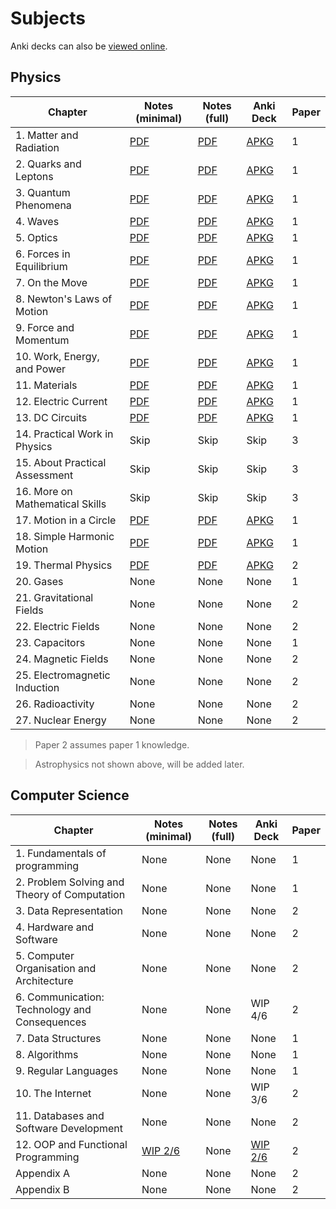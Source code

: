 # Subjects

Anki decks can also be [viewed online](https://siriusmart.github.io/anki).

## Physics

|Chapter|Notes (minimal)|Notes (full)|Anki Deck|Paper|
|---|---|---|---|---|
|1. Matter and Radiation|[PDF](./Minimal/Physics/1/1_matter-and-radiation.pdf)|[PDF](./Full/Physics/1/1_matter-and-radiation.pdf)|[APKG](./Decks/Physics/1_particles-and-radiation.apkg)|1|
|2. Quarks and Leptons|[PDF](./Minimal/Physics/2/2_quarks-and-leptons.pdf)|[PDF](./Full/Physics/2/2_quarks-and-leptons.pdf)|[APKG](./Decks/Physics/2_quarks-and-leptons.apkg)|1|
|3. Quantum Phenomena|[PDF](./Minimal/Physics/3/3_quantum-phenomena.pdf)|[PDF](./Full/Physics/3/3_quantum-phenomena.pdf)|[APKG](./Decks/Physics/3_quantum-phenomena.apkg)|1|
|4. Waves|[PDF](./Minimal/Physics/4/4_waves.pdf)|[PDF](./Full/Physics/4/4_waves.pdf)|[APKG](./Decks/Physics/4_waves.apkg)|1|
|5. Optics|[PDF](./Minimal/Physics/5/5_optics.pdf)|[PDF](./Full/Physics/5/5_optics.pdf)|[APKG](./Decks/Physics/5_optics.apkg)|1|
|6. Forces in Equilibrium|[PDF](./Minimal/Physics/6/6_forces-in-equilibrium.pdf)|[PDF](./Full/Physics/6/6_forces-in-equilibrium.pdf)|[APKG](./Decks/Physics/6_forces-in-equilibrium.apkg)|1|
|7. On the Move|[PDF](./Minimal/Physics/7/7_on-the-move.pdf)|[PDF](./Full/Physics/7/7_on-the-move.pdf)|[APKG](./Decks/Physics/7_on-the-move.apkg)|1|
|8. Newton's Laws of Motion|[PDF](./Minimal/Physics/8/8_newtons-laws-of-motion.pdf)|[PDF](./Full/Physics/8/8_newtons-laws-of-motion.pdf)|[APKG](./Decks/Physics/8_newtons-laws-of-motion.apkg)|1|
|9. Force and Momentum|[PDF](./Minimal/Physics/9/9_force-and-momentum.pdf)|[PDF](./Full/Physics/9/9_force-and-momentum.pdf)|[APKG](./Decks/Physics/9_force-and-momentum.apkg)|1|
|10. Work, Energy, and Power|[PDF](./Minimal/Physics/10/10_work-energy-and-power.pdf)|[PDF](./Full/Physics/10/10_work-energy-and-power.pdf)|[APKG](./Decks/Physics/10_work-energy-and-power.apkg)|1|
|11. Materials|[PDF](./Minimal/Physics/11/11_materials.pdf)|[PDF](./Full/Physics/11/11_materials.pdf)|[APKG](./Decks/Physics/11_materials.apkg)|1|
|12. Electric Current|[PDF](./Minimal/Physics/12/12_electric-current.pdf)|[PDF](./Full/Physics/12/12_electric-current.pdf)|[APKG](./Decks/Physics/12_electric-current.apkg)|1|
|13. DC Circuits|[PDF](./Minimal/Physics/13/13_direct-current-circuit.pdf)|[PDF](./Full/Physics/13/13_direct-current-circuits.pdf)|[APKG](./Decks/Physics/13_direct-current-circuits.apkg)|1|
|14. Practical Work in Physics|Skip|Skip|Skip|3|
|15. About Practical Assessment|Skip|Skip|Skip|3|
|16. More on Mathematical Skills|Skip|Skip|Skip|3|
|17. Motion in a Circle|[PDF](./Minimal/Physics/17/17_motion-in-a-circle.pdf)|[PDF](./Full/Physics/17/17_motion-in-a-circle.pdf)|[APKG](./Decks/Physics/17_motion-in-a-circle.apkg)|1|
|18. Simple Harmonic Motion|[PDF](./Minimal/Physics/18/18_simple-harmonic-motion.pdf)|[PDF](./Full/Physics/18/18_simple-harmonic-motion.pdf)|[APKG](./Decks/Physics/18_simple-harmonic-motion.apkg)|1|
|19. Thermal Physics|[PDF](./Minimal/Physics/19/19_thermal-physics.pdf)|[PDF](./Full/Physics/19/19_thermal-physics.pdf)|[APKG](./Decks/Physics/19_thermal-physics.apkg)|2|
|20. Gases|None|None|None|1|
|21. Gravitational Fields|None|None|None|2|
|22. Electric Fields|None|None|None|2|
|23. Capacitors|None|None|None|1|
|24. Magnetic Fields|None|None|None|2|
|25. Electromagnetic Induction|None|None|None|2|
|26. Radioactivity|None|None|None|2|
|27. Nuclear Energy|None|None|None|2|

> Paper 2 assumes paper 1 knowledge.

> Astrophysics not shown above, will be added later.

## Computer Science

|Chapter|Notes (minimal)|Notes (full)|Anki Deck|Paper|
|---|---|---|---|---|
|1. Fundamentals of programming|None|None|None|1|
|2. Problem Solving and Theory of Computation|None|None|None|1|
|3. Data Representation|None|None|None|2|
|4. Hardware and Software|None|None|None|2|
|5. Computer Organisation and Architecture|None|None|None|2|
|6. Communication: Technology and Consequences|None|None|WIP 4/6|2|
|7. Data Structures|None|None|None|1|
|8. Algorithms|None|None|None|1|
|9. Regular Languages|None|None|None|1|
|10. The Internet|None|None|WIP 3/6|2|
|11. Databases and Software Development|None|None|None|2|
|12. OOP and Functional Programming|[WIP 2/6](./Minimal/CS/12/sec-12_oop-and-functional-programming.pdf)|None|[WIP 2/6](./Decks/CS/12_oop-and-functioal-programming.apkg)|2|
|Appendix A|None|None|None|2|
|Appendix B|None|None|None|2|
